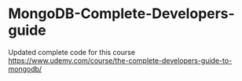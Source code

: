 # MongoDB-Complete-Developers-guide

Updated complete code for this course
https://www.udemy.com/course/the-complete-developers-guide-to-mongodb/
